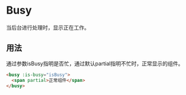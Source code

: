 # Busy

当后台进行处理时，显示正在工作。

## 用法

通过参数isBusy指明是否忙，通过默认partial指明不忙时，正常显示的组件。

```html
<busy :is-busy="isBusy">
  <span partial>正常组件</span>
</busy>
```
